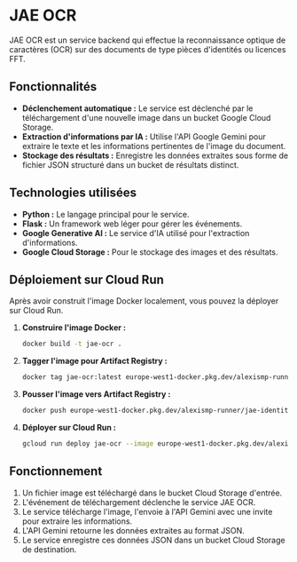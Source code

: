 # JAE OCR

JAE OCR est un service backend qui effectue la reconnaissance optique de caractères (OCR) sur des documents de type pièces d'identités ou licences FFT.

## Fonctionnalités

-   **Déclenchement automatique :** Le service est déclenché par le téléchargement d'une nouvelle image dans un bucket Google Cloud Storage.
-   **Extraction d'informations par IA :** Utilise l'API Google Gemini pour extraire le texte et les informations pertinentes de l'image du document.
-   **Stockage des résultats :** Enregistre les données extraites sous forme de fichier JSON structuré dans un bucket de résultats distinct.

## Technologies utilisées

-   **Python :** Le langage principal pour le service.
-   **Flask :** Un framework web léger pour gérer les événements.
-   **Google Generative AI :** Le service d'IA utilisé pour l'extraction d'informations.
-   **Google Cloud Storage :** Pour le stockage des images et des résultats.

## Déploiement sur Cloud Run

Après avoir construit l'image Docker localement, vous pouvez la déployer sur Cloud Run.

1.  **Construire l'image Docker :**
    ```bash
    docker build -t jae-ocr .
    ```

2.  **Tagger l'image pour Artifact Registry :**
    ```bash
    docker tag jae-ocr:latest europe-west1-docker.pkg.dev/alexismp-runner/jae-identites-repo/jae-ocr:latest
    ```

3.  **Pousser l'image vers Artifact Registry :**
    ```bash
    docker push europe-west1-docker.pkg.dev/alexismp-runner/jae-identites-repo/jae-ocr:latest
    ```

4.  **Déployer sur Cloud Run :**
    ```bash
    gcloud run deploy jae-ocr --image europe-west1-docker.pkg.dev/alexismp-runner/jae-identites-repo/jae-ocr:latest --region europe-west1
    ```

## Fonctionnement

1.  Un fichier image est téléchargé dans le bucket Cloud Storage d'entrée.
2.  L'événement de téléchargement déclenche le service JAE OCR.
3.  Le service télécharge l'image, l'envoie à l'API Gemini avec une invite pour extraire les informations.
4.  L'API Gemini retourne les données extraites au format JSON.
5.  Le service enregistre ces données JSON dans un bucket Cloud Storage de destination.